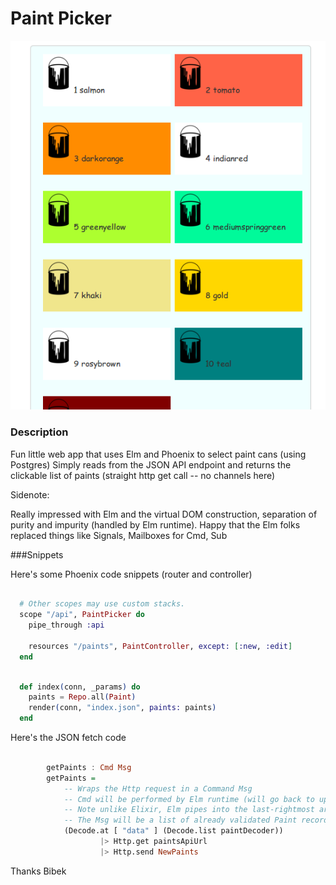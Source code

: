 # Paint Picker

![Logo](https://raw.githubusercontent.com/brpandey/paint_picker/master/priv/images/paintpicker.png)

### Description
Fun little web app that uses Elm and Phoenix to select paint cans (using Postgres) 
Simply reads from the JSON API endpoint and returns the clickable list of paints 
(straight http get call -- no channels here)

Sidenote:

Really impressed with Elm and the virtual DOM construction, separation of purity and impurity 
(handled by Elm runtime).
Happy that the Elm folks replaced things like Signals, Mailboxes for Cmd, Sub


###Snippets

Here's some Phoenix code snippets (router and controller)

```elixir

  # Other scopes may use custom stacks.
  scope "/api", PaintPicker do
    pipe_through :api

    resources "/paints", PaintController, except: [:new, :edit]
  end

```


```elixir

  def index(conn, _params) do
    paints = Repo.all(Paint)
    render(conn, "index.json", paints: paints)
  end

```


Here's the JSON fetch code

```haskell

        getPaints : Cmd Msg
        getPaints =
            -- Wraps the Http request in a Command Msg
            -- Cmd will be performed by Elm runtime (will go back to update eventually)
            -- Note unlike Elixir, Elm pipes into the last-rightmost arg == partial functions
            -- The Msg will be a list of already validated Paint records
            (Decode.at [ "data" ] (Decode.list paintDecoder))
                    |> Http.get paintsApiUrl
                    |> Http.send NewPaints

```

Thanks Bibek

